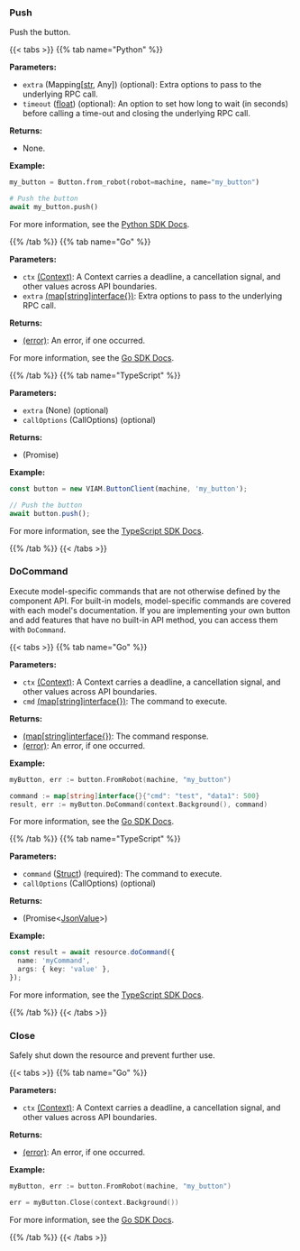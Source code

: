 ### Push

Push the button.

{{< tabs >}}
{{% tab name="Python" %}}

**Parameters:**

- `extra` (Mapping[[str](https://docs.python.org/3/library/stdtypes.html#text-sequence-type-str), Any]) (optional): Extra options to pass to the underlying RPC call.
- `timeout` ([float](https://docs.python.org/3/library/stdtypes.html#numeric-types-int-float-complex)) (optional): An option to set how long to wait (in seconds) before calling a time-out and closing the underlying RPC call.

**Returns:**

- None.

**Example:**

```python {class="line-numbers linkable-line-numbers"}
my_button = Button.from_robot(robot=machine, name="my_button")

# Push the button
await my_button.push()
```

For more information, see the [Python SDK Docs](https://python.viam.dev/autoapi/viam/components/button/client/index.html#viam.components.button.client.ButtonClient.push).

{{% /tab %}}
{{% tab name="Go" %}}

**Parameters:**

- `ctx` [(Context)](https://pkg.go.dev/context#Context): A Context carries a deadline, a cancellation signal, and other values across API boundaries.
- `extra` [(map[string]interface{})](https://go.dev/blog/maps): Extra options to pass to the underlying RPC call.

**Returns:**

- [(error)](https://pkg.go.dev/builtin#error): An error, if one occurred.

For more information, see the [Go SDK Docs](https://pkg.go.dev/go.viam.com/rdk/components/button#Button).

{{% /tab %}}
{{% tab name="TypeScript" %}}

**Parameters:**

- `extra` (None) (optional)
- `callOptions` (CallOptions) (optional)

**Returns:**

- (Promise<void>)

**Example:**

```ts {class="line-numbers linkable-line-numbers"}
const button = new VIAM.ButtonClient(machine, 'my_button');

// Push the button
await button.push();
```

For more information, see the [TypeScript SDK Docs](https://ts.viam.dev/classes/ButtonClient.html#push).

{{% /tab %}}
{{< /tabs >}}

### DoCommand

Execute model-specific commands that are not otherwise defined by the component API.
For built-in models, model-specific commands are covered with each model's documentation.
If you are implementing your own button and add features that have no built-in API method, you can access them with `DoCommand`.

{{< tabs >}}
{{% tab name="Go" %}}

**Parameters:**

- `ctx` [(Context)](https://pkg.go.dev/context#Context): A Context carries a deadline, a cancellation signal, and other values across API boundaries.
- `cmd` [(map[string]interface{})](https://go.dev/blog/maps): The command to execute.

**Returns:**

- [(map[string]interface{})](https://pkg.go.dev/builtin#string): The command response.
- [(error)](https://pkg.go.dev/builtin#error): An error, if one occurred.

**Example:**

```go {class="line-numbers linkable-line-numbers"}
myButton, err := button.FromRobot(machine, "my_button")

command := map[string]interface{}{"cmd": "test", "data1": 500}
result, err := myButton.DoCommand(context.Background(), command)
```

For more information, see the [Go SDK Docs](https://pkg.go.dev/go.viam.com/rdk/resource#Resource).

{{% /tab %}}
{{% tab name="TypeScript" %}}

**Parameters:**

- `command` ([Struct](https://ts.viam.dev/classes/Struct.html)) (required): The command to execute.
- `callOptions` (CallOptions) (optional)

**Returns:**

- (Promise<[JsonValue](https://ts.viam.dev/types/JsonValue.html)>)

**Example:**

```ts {class="line-numbers linkable-line-numbers"}
const result = await resource.doCommand({
  name: 'myCommand',
  args: { key: 'value' },
});
```

For more information, see the [TypeScript SDK Docs](https://ts.viam.dev/classes/ButtonClient.html#docommand).

{{% /tab %}}
{{< /tabs >}}

### Close

Safely shut down the resource and prevent further use.

{{< tabs >}}
{{% tab name="Go" %}}

**Parameters:**

- `ctx` [(Context)](https://pkg.go.dev/context#Context): A Context carries a deadline, a cancellation signal, and other values across API boundaries.

**Returns:**

- [(error)](https://pkg.go.dev/builtin#error): An error, if one occurred.

**Example:**

```go {class="line-numbers linkable-line-numbers"}
myButton, err := button.FromRobot(machine, "my_button")

err = myButton.Close(context.Background())
```

For more information, see the [Go SDK Docs](https://pkg.go.dev/go.viam.com/rdk/resource#Resource).

{{% /tab %}}
{{< /tabs >}}
